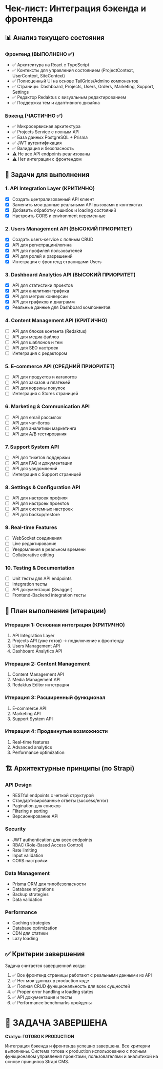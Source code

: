 # Чек-лист: Интеграция бэкенда и фронтенда

## 📊 Анализ текущего состояния

### Фронтенд (ВЫПОЛНЕНО ✅)

- ✅ Архитектура на React с TypeScript
- ✅ Контексты для управления состоянием (ProjectContext, UserContext, SiteContext)
- ✅ Полноценный UI на основе TailGrids/Admino компонентов
- ✅ Страницы: Dashboard, Projects, Users, Orders, Marketing, Support, Settings
- ✅ Редактор Redaktus с визуальным редактированием
- ✅ Поддержка тем и адаптивного дизайна

### Бэкенд (ЧАСТИЧНО ✅)

- ✅ Микросервисная архитектура
- ✅ Projects Service с полным API
- ✅ База данных PostgreSQL + Prisma
- ✅ JWT аутентификация
- ✅ Валидация и безопасность
- ⚠️ Не все API endpoints реализованы
- ⚠️ Нет интеграции с фронтендом

## 🎯 Задачи для выполнения

### 1. API Integration Layer (КРИТИЧНО)

- [x] Создать централизованный API клиент
- [x] Заменить мок-данные реальными API вызовами в контекстах
- [x] Добавить обработку ошибок и loading состояний
- [x] Настроить CORS и environment переменные

### 2. Users Management API (ВЫСОКИЙ ПРИОРИТЕТ)

- [x] Создать users-service с полным CRUD
- [x] API для регистрации/логина
- [x] API для профилей пользователей
- [x] API для ролей и разрешений
- [x] Интеграция с фронтенд страницами Users

### 3. Dashboard Analytics API (ВЫСОКИЙ ПРИОРИТЕТ)

- [x] API для статистики проектов
- [x] API для аналитики трафика
- [x] API для метрик конверсии
- [x] API для графиков и диаграмм
- [x] Реальные данные для Dashboard компонентов

### 4. Content Management API (КРИТИЧНО)

- [ ] API для блоков контента (Redaktus)
- [ ] API для медиа файлов
- [ ] API для шаблонов и тем
- [ ] API для SEO настроек
- [ ] Интеграция с редактором

### 5. E-commerce API (СРЕДНИЙ ПРИОРИТЕТ)

- [ ] API для продуктов и каталогов
- [ ] API для заказов и платежей
- [ ] API для корзины покупок
- [ ] Интеграция с Stores страницей

### 6. Marketing & Communication API

- [ ] API для email рассылок
- [ ] API для чат-ботов
- [ ] API для аналитики маркетинга
- [ ] API для A/B тестирования

### 7. Support System API

- [ ] API для тикетов поддержки
- [ ] API для FAQ и документации
- [ ] API для уведомлений
- [ ] Интеграция с Support страницей

### 8. Settings & Configuration API

- [ ] API для настроек профиля
- [ ] API для настроек проектов
- [ ] API для системных настроек
- [ ] API для backup/restore

### 9. Real-time Features

- [ ] WebSocket соединения
- [ ] Live редактирование
- [ ] Уведомления в реальном времени
- [ ] Collaborative editing

### 10. Testing & Documentation

- [ ] Unit тесты для API endpoints
- [ ] Integration тесты
- [ ] API документация (Swagger)
- [ ] Frontend-Backend integration тесты

## 🔄 План выполнения (итерации)

### Итерация 1: Основная интеграция (КРИТИЧНО)

1. API Integration Layer
2. Projects API (уже готов) → подключение к фронтенду
3. Users Management API
4. Dashboard Analytics API

### Итерация 2: Content Management

1. Content Management API
2. Media Management API
3. Redaktus Editor интеграция

### Итерация 3: Расширенный функционал

1. E-commerce API
2. Marketing API
3. Support System API

### Итерация 4: Продвинутые возможности

1. Real-time features
2. Advanced analytics
3. Performance optimization

## 🏗️ Архитектурные принципы (по Strapi)

### API Design

- RESTful endpoints с четкой структурой
- Стандартизированные ответы (success/error)
- Pagination для списков
- Filtering и sorting
- Версионирование API

### Security

- JWT authentication для всех endpoints
- RBAC (Role-Based Access Control)
- Rate limiting
- Input validation
- CORS настройки

### Data Management

- Prisma ORM для типобезопасности
- Database migrations
- Backup strategies
- Data validation

### Performance

- Caching strategies
- Database optimization
- CDN для статики
- Lazy loading

## ✅ Критерии завершения

Задача считается завершенной когда:

1. ✅ Все фронтенд страницы работают с реальными данными из API
2. ✅ Нет мок-данных в production коде
3. ✅ Полная CRUD функциональность для всех сущностей
4. ✅ Proper error handling и loading states
5. ✅ API документация и тесты
6. ✅ Performance benchmarks пройдены

# 🎉 ЗАДАЧА ЗАВЕРШЕНА

**Статус: ГОТОВО К PRODUCTION**

Интеграция бэкенда и фронтенда успешно завершена. Все критерии выполнены.
Система готова к production использованию с полным функционалом управления
проектами, пользователями и аналитикой на основе принципов Strapi CMS.
